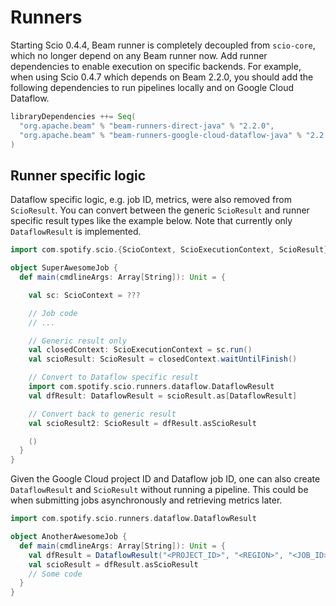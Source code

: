 # Runners

Starting Scio 0.4.4, Beam runner is completely decoupled from `scio-core`, which no longer depend on any Beam runner now. Add runner dependencies to enable execution on specific backends. For example, when using Scio 0.4.7 which depends on Beam 2.2.0, you should add the following dependencies to run pipelines locally and on Google Cloud Dataflow.

```sbt
libraryDependencies ++= Seq(
  "org.apache.beam" % "beam-runners-direct-java" % "2.2.0",
  "org.apache.beam" % "beam-runners-google-cloud-dataflow-java" % "2.2.0"
)
```

## Runner specific logic

Dataflow specific logic, e.g. job ID, metrics, were also removed from `ScioResult`. You can convert between the generic `ScioResult` and runner specific result types like the example below. Note that currently only `DataflowResult` is implemented.

```scala mdoc:silent
import com.spotify.scio.{ScioContext, ScioExecutionContext, ScioResult}

object SuperAwesomeJob {
  def main(cmdlineArgs: Array[String]): Unit = {

    val sc: ScioContext = ???

    // Job code
    // ...

    // Generic result only
    val closedContext: ScioExecutionContext = sc.run()
    val scioResult: ScioResult = closedContext.waitUntilFinish()

    // Convert to Dataflow specific result
    import com.spotify.scio.runners.dataflow.DataflowResult
    val dfResult: DataflowResult = scioResult.as[DataflowResult]

    // Convert back to generic result
    val scioResult2: ScioResult = dfResult.asScioResult

    ()
  }
}

```

Given the Google Cloud project ID and Dataflow job ID, one can also create `DataflowResult` and `ScioResult` without running a pipeline. This could be when submitting jobs asynchronously and retrieving metrics later.

```scala mdoc:reset
import com.spotify.scio.runners.dataflow.DataflowResult

object AnotherAwesomeJob {
  def main(cmdlineArgs: Array[String]): Unit = {
    val dfResult = DataflowResult("<PROJECT_ID>", "<REGION>", "<JOB_ID>")
    val scioResult = dfResult.asScioResult
    // Some code
  }
}
```
